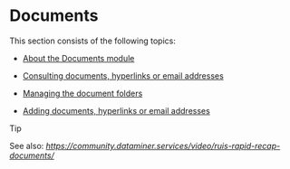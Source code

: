 # Documents

This section consists of the following topics:

- [About the Documents module](About_the_Documents_module.md)

- [Consulting documents, hyperlinks or email addresses](Consulting_documents_hyperlinks_or_email_addresses.md)

- [Managing the document folders](Managing_the_document_folders.md)

- [Adding documents, hyperlinks or email addresses](Adding_documents_hyperlinks_or_email_addresses.md)

> [!TIP]
> See also:
> *<https://community.dataminer.services/video/ruis-rapid-recap-documents/>* 
